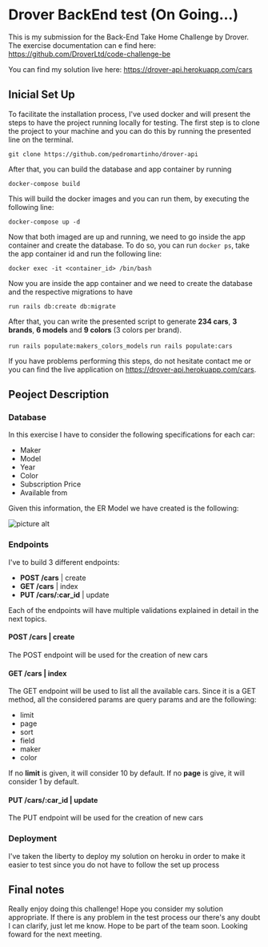 # Drover BackEnd test (On Going...)

This is my submission for the Back-End Take Home Challenge by Drover. The exercise documentation can e find here: <https://github.com/DroverLtd/code-challenge-be>

You can find my solution live here: <https://drover-api.herokuapp.com/cars>

## Inicial Set Up

To facilitate the installation process, I've used docker and will present the steps to have the project running locally for testing. The first step is to clone the project to your machine and you can do this by running the presented line on the terminal.

```git clone https://github.com/pedromartinho/drover-api```

After that, you can build the database and app container by running

```docker-compose build```

This will build the docker images and you can run them, by executing the following line:

```docker-compose up -d```

Now that both imaged are up and running, we need to go inside the app container and create the database. To do so, you can run ```docker ps```, take the app container id and run the following line:

```docker exec -it <container_id> /bin/bash```

Now you are inside the app container and we need to create the database and the respective migrations to have

```run rails db:create db:migrate```

After that, you can write the presented script to generate **234 cars**, **3 brands**, **6 models** and **9 colors** (3 colors per brand).

```run rails populate:makers_colors_models```
```run rails populate:cars```

If you have problems performing this steps, do not hesitate contact me or you can find the live application on <https://drover-api.herokuapp.com/cars>.

## Peoject Description

### Database

In this exercise I have to consider the following specifications for each car:

* Maker
* Model
* Year
* Color
* Subscription Price
* Available from

Given this information, the ER Model we have created is the following:

![picture alt](https://teste-martinho-page.s3-eu-west-1.amazonaws.com/share/drover_db.png "ER Model - Drover")

### Endpoints

I've to build 3 different endpoints:

* **POST /cars** | create
* **GET /cars** | index
* **PUT /cars/:car_id** | update

Each of the endpoints will have multiple validations explained in detail in the next topics.

#### POST /cars | create

The POST endpoint will be used for the creation of new cars

#### GET /cars | index

The GET endpoint will be used to list all the available cars. Since it is a GET method, all the considered params are query params and are the following:

* limit
* page
* sort
* field
* maker
* color

If no **limit** is given, it will consider 10 by default. If no **page** is give, it will consider 1 by default.

#### PUT /cars/:car_id | update

The PUT endpoint will be used for the creation of new cars

### Deployment

I've taken the liberty to deploy my solution on heroku in order to make it easier to test since you do not have to follow the set up process

## Final notes

Really enjoy doing this challenge! Hope you consider my solution appropriate. If there is any problem in the test process our there's any doubt I can clarify, just let me know.
Hope to be part of the team soon. Looking foward for the next meeting.
